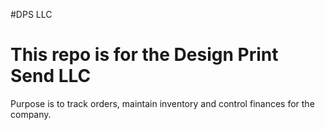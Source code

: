 #DPS LLC
<h1>This repo is for the Design Print Send LLC </h1>
Purpose is to track orders, maintain inventory and control finances 
for the company.



